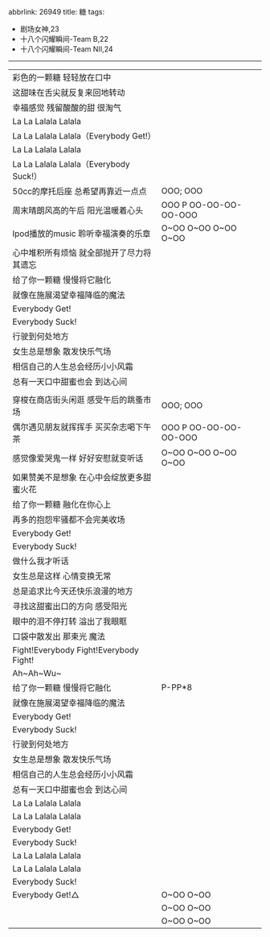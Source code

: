 abbrlink: 26949
title: 糖
tags:
  - 剧场女神,23
  - 十八个闪耀瞬间-Team B,22
  - 十八个闪耀瞬间-Team NII,24
---
|      |      |
|--|--|
|彩色的一颗糖 轻轻放在口中|      |
|这甜味在舌尖就反复来回地转动|      |
|幸福感觉 残留酸酸的甜 很淘气|      |
|La La Lalala Lalala|      |
|La La Lalala Lalala（Everybody Get!）|      |
|La La Lalala Lalala|      |
|La La Lalala Lalala（Everybody Suck!）|      |
|50cc的摩托后座 总希望再靠近一点点|OOO; OOO|
|周末晴朗风高的午后 阳光温暖着心头|OOO P OO-OO-OO-OO-OOO|
|Ipod播放的music 聆听幸福演奏的乐章|O~OO O~OO O~OO O~OO|
|心中堆积所有烦恼 就全部抛开了尽力将其遗忘|      |
|给了你一颗糖 慢慢将它融化|      |
|就像在施展渴望幸福降临的魔法|      |
|Everybody Get!|      |
|Everybody Suck!|      |
|行驶到何处地方|      |
|女生总是想象 散发快乐气场|      |
|相信自己的人生总会经历小小风霜|      |
|总有一天口中甜蜜也会 到达心间|      |
|      |      |
|穿梭在商店街头闲逛 感受午后的跳蚤市场|OOO; OOO|
|偶尔遇见朋友就挥挥手 买买杂志喝下午茶|OOO P OO-OO-OO-OO-OOO|
|感觉像爱哭鬼一样 好好安慰就变听话|O~OO O~OO O~OO O~OO|
|如果赞美不是想象 在心中会绽放更多甜蜜火花|      |
|给了你一颗糖 融化在你心上|      |
|再多的抱怨牢骚都不会完美收场|      |
|Everybody Get!|      |
|Everybody Suck!|      |
|做什么我才听话|      |
|女生总是这样 心情变换无常|      |
|总是追求比今天还快乐浪漫的地方|      |
|寻找这甜蜜出口的方向 感受阳光|      |
|眼中的泪不停打转 溢出了我眼眶|      |
|口袋中散发出 那束光 魔法|      |
|Fight!Everybody Fight!Everybody Fight!|      |
|Ah~Ah~Wu~|      |
|给了你一颗糖 慢慢将它融化|P-PP*8|
|就像在施展渴望幸福降临的魔法|      |
|Everybody Get!|      |
|Everybody Suck!|      |
|行驶到何处地方|      |
|女生总是想象 散发快乐气场|      |
|相信自己的人生总会经历小小风霜|      |
|总有一天口中甜蜜也会 到达心间|      |
|La La Lalala Lalala|      |
|La La Lalala Lalala|      |
|Everybody Get!|      |
|Everybody Suck!|      |
|La La Lalala Lalala|      |
|La La Lalala Lalala|      |
|Everybody Suck!|      |
|Everybody Get!△|O~OO O~OO|
|      |O~OO O~OO|
|      |O~OO O~OO|
